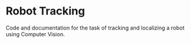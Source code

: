# Robot Tracking
Code and documentation for the task of tracking and localizing a robot using Computer Vision.


